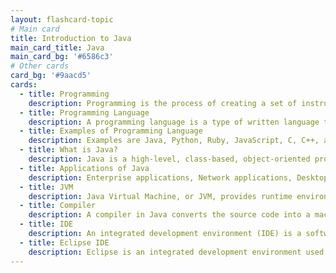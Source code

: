 ```yaml
---
layout: flashcard-topic
# Main card
title: Introduction to Java
main_card_title: Java
main_card_bg: '#6586c3'
# Other cards
card_bg: '#9aacd5'
cards:
  - title: Programming
    description: Programming is the process of creating a set of instructions that tell a computer how to perform a particular task
  - title: Programming Language
    description: A programming language is a type of written language that tells computers what to do. 
  - title: Examples of Programming Language
    description: Examples are Java, Python, Ruby, JavaScript, C, C++, and C#. Programming languages are used to write all computer programs and computer software.
  - title: What is Java?
    description: Java is a high-level, class-based, object-oriented programming language that is designed to have as few implementation dependencies as possible.
  - title: Applications of Java
    description: Enterprise applications, Network applications, Desktop applications, Web applications, Games, Android app, and many more.
  - title: JVM
    description: Java Virtual Machine, or JVM, provides runtime environment in which Java bytecode can be loaded, verifies, and executed
  - title: Compiler
    description: A compiler in Java converts the source code into a machine-code or bytecode code, and that is then executed. It is platform-independent.
  - title: IDE
    description: An integrated development environment (IDE) is a software application that helps programmers develop software code efficiently.
  - title: Eclipse IDE
    description: Eclipse is an integrated development environment used by programmers to develop software.
---
```

